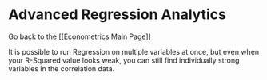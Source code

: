# Advanced Regression Analytics

Go back to the [[Econometrics Main Page]]

It is possible to run Regression on multiple variables at once, but even when your R-Squared value looks weak, you can still find individually strong variables in the correlation data.